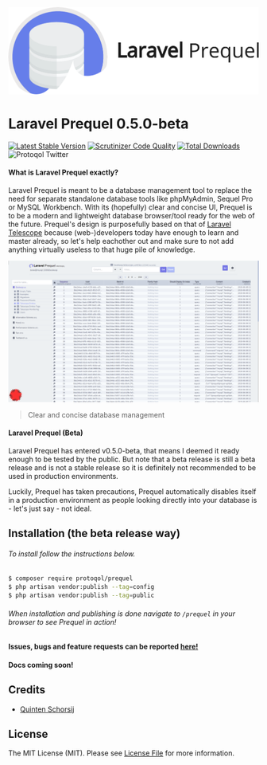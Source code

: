 ![Laravel Prequel](./assets/prequel.png)

# Laravel Prequel 0.5.0-beta #
[![Latest Stable Version](https://poser.pugx.org/protoqol/prequel/v/stable)](https://packagist.org/packages/protoqol/prequel)
[![Scrutinizer Code Quality](https://scrutinizer-ci.com/g/Protoqol/Prequel/badges/quality-score.png?b=master)](https://scrutinizer-ci.com/g/Protoqol/Prequel/?branch=master)
[![Total Downloads](https://img.shields.io/packagist/dt/protoqol/prequel.svg?style=flat)](https://packagist.org/packages/protoqol/prequel)
![Protoqol Twitter](https://img.shields.io/twitter/follow/Protoqol1.svg?label=Protoqol%20Twitter&logoColor=red&style=social)

#### What is Laravel Prequel exactly? ####
Laravel Prequel is meant to be a database management tool to replace the need for separate standalone database tools like phpMyAdmin, Sequel Pro or MySQL Workbench. With its (hopefully) clear and concise UI, Prequel is to be a modern and lightweight database browser/tool ready for the web of the future. Prequel's design is purposefully based on that of [Laravel Telescope](https://github.com/laravel/telescope) because (web-)developers today have enough to learn and master already, so let's help eachother out and make sure to not add anything virtually useless to that huge pile of knowledge. 

![Prequel Screenshot](./assets/prequel_screenshot.png)
> Clear and concise database management

#### Laravel Prequel (Beta) ####
Laravel Prequel has entered v0.5.0-beta, that means I deemed it ready enough to be tested by the public.
But note that a beta release is still a beta release and is not a stable release so it is definitely not recommended to be used in production environments. 

Luckily, Prequel has taken precautions, Prequel automatically disables itself in a production environment as people looking directly into your database is - let's just say - not ideal.


## Installation (the beta release way) ##
###### To install follow the instructions below.
```bash
$ composer require protoqol/prequel
$ php artisan vendor:publish --tag=config
$ php artisan vendor:publish --tag=public
```
###### When installation and publishing is done navigate to `/prequel` in your browser to see Prequel in action!

#### Issues, bugs and feature requests can be reported [here!](https://github.com/Protoqol/Prequel/issues/new/choose) ####

#### Docs coming soon! ####

## Credits ##
- [Quinten Schorsij](https://github.com/QuintenJustus)

## License ##

The MIT License (MIT). Please see [License File](.github/LICENSE.md) for more information.
